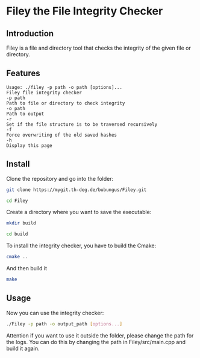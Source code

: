 # Filey the File Integrity Checker

## Introduction

Filey is a file and directory tool that checks the integrity of the given file or directory.

## Features

```
Usage: ./filey -p path -o path [options]...
Filey file integrity checker
-p path
Path to file or directory to check integrity
-o path
Path to output
-r
Set if the file structure is to be traversed recursively
-f
Force overwriting of the old saved hashes
-h
Display this page
```

## Install

Clone the repository and go into the folder:
```bash
git clone https://mygit.th-deg.de/bubungus/Filey.git

cd Filey
```

Create a directory where you want to save the executable:
```bash
mkdir build

cd build
```

To install the integrity checker, you have to build the Cmake:
```bash
cmake ..
```

And then build it
```bash
make
```

## Usage

Now you can use the integrity checker:
```bash
./Filey -p path -o output_path [options...]
```

Attention if you want to use it outside the folder, please change the path for the logs.
You can do this by changing the path in Filey/src/main.cpp and build it again.
